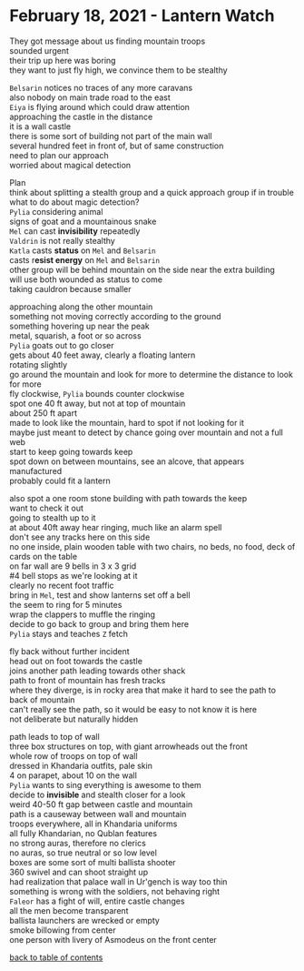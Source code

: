 # February 18, 2021 - Lantern Watch

They got message about us finding mountain troops  
sounded urgent  
their trip up here was boring  
they want to just fly high, we convince them to be stealthy  

`Belsarin` notices no traces of any more caravans  
also nobody on main trade road to the east  
`Eiya` is flying around which could draw attention  
approaching the castle in the distance  
it is a wall castle  
there is some sort of building not part of the main wall  
several hundred feet in front of, but of same construction  
need to plan our approach  
worried about magical detection  

Plan  
think about splitting a stealth group and a quick approach group if in trouble  
what to do about magic detection?  
`Pylia` considering animal  
signs of goat and a mountainous snake  
`Mel` can cast **invisibility** repeatedly  
`Valdrin` is not really stealthy  
`Katla` casts **status** on `Mel` and `Belsarin`  
casts r**esist energy** on `Mel` and `Belsarin`  
other group will be behind mountain on the side near the extra building  
will use both wounded as status to come  
taking cauldron because smaller  

approaching along the other mountain  
something not moving correctly according to the ground  
something hovering up near the peak  
metal, squarish, a foot or so across  
`Pylia` goats out to go closer  
gets about 40 feet away, clearly a floating lantern  
rotating slightly  
go around the mountain and look for more to determine the distance to look for more  
fly clockwise, `Pylia` bounds counter clockwise  
spot one 40 ft away, but not at top of mountain  
about 250 ft apart  
made to look like the mountain, hard to spot if not looking for it  
maybe just meant to detect by chance going over mountain and not a full web  
start to keep going towards keep  
spot down on between mountains, see an alcove, that appears manufactured  
probably could fit a lantern  

also spot a one room stone building with path towards the keep  
want to check it out  
going to stealth up to it  
at about 40ft away hear ringing, much like an alarm spell  
don't see any tracks here on this side  
no one inside, plain wooden table with two chairs, no beds, no food, deck of cards on the table  
on far wall are 9 bells in 3 x 3 grid  
#4 bell stops as we're looking at it  
clearly no recent foot traffic  
bring in `Mel`, test and show lanterns set off a bell  
the seem to ring for 5 minutes  
wrap the clappers to muffle the ringing  
decide to go back to group and bring them here  
`Pylia` stays and teaches `Z` fetch  

fly back without further incident  
head out on foot towards the castle  
joins another path leading towards other shack  
path to front of mountain has fresh tracks  
where they diverge, is in rocky area that make it hard to see the path to back of mountain  
can't really see the path, so it would be easy to not know it is here  
not deliberate but naturally hidden  

path leads to top of wall  
three box structures on top, with giant arrowheads out the front  
whole row of troops on top of wall  
dressed in Khandaria outfits, pale skin  
4 on parapet, about 10 on the wall  
`Pylia` wants to sing everything is awesome to them  
decide to **invisible** and stealth closer for a look  
weird 40-50 ft gap between castle and mountain  
path is a causeway between wall and mountain  
troops everywhere, all in Khandaria uniforms  
all fully Khandarian, no Qublan features  
no strong auras, therefore no clerics  
no auras, so true neutral or so low level  
boxes are some sort of multi ballista shooter  
360 swivel and can shoot straight up  
had realization that palace wall in Ur'gench is way too thin  
something is wrong with the soldiers, not behaving right  
`Faleor` has a fight of will, entire castle changes  
all the men become transparent  
ballista launchers are wrecked or empty  
smoke billowing from center  
one person with livery of Asmodeus on the front center  

[back to table of contents](/sessions/README.md)
